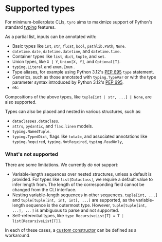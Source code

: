 # Supported types

For minimum-boilerplate CLIs, `tyro` aims to maximize support of
Python's standard [typing](https://docs.python.org/3/library/typing.html)
features.

As a partial list, inputs can be annotated with:

- Basic types like `int`, `str`, `float`, `bool`, `pathlib.Path`, `None`.
- `datetime.date`, `datetime.datetime`, and `datetime.time`.
- Container types like `list`, `dict`, `tuple`, and `set`.
- Union types, like `X | Y`, `Union[X, Y]`, and `Optional[T]`.
- `typing.Literal` and `enum.Enum` .
- Type aliases, for example using Python 3.12's [PEP 695](https://peps.python.org/pep-0695/) `type` statement.
- Generics, such as those annotated with `typing.TypeVar` or with the type parameter syntax introduced by Python 3.12's [PEP 695](https://peps.python.org/pep-0695/).
- etc

Compositions of the above types, like `tuple[int | str, ...] | None`, are also supported.

Types can also be placed and nested in various structures, such as:

- `dataclasses.dataclass`.
- `attrs`, `pydantic`, and `flax.linen` models.
- `typing.NamedTuple`.
- `typing.TypedDict`, flags like `total=`, and associated annotations like `typing.Required`, `typing.NotRequired`, `typing.ReadOnly`,

### What's not supported

There are some limitations. We currently _do not_ support:

- Variable-length sequences over nested structures, unless a default is
  provided. For types like `list[Dataclass]`, we require a default value to
  infer length from. The length of the corresponding field cannot be changed
  from the CLI interface.
- Nesting variable-length sequences in other sequences. `tuple[int, ...]` and
  `tuple[tuple[int, int, int], ...]` are supported, as the variable-length
  sequence is the outermost type. However, `tuple[tuple[int, ...], ...]` is
  ambiguous to parse and not supported.
- Self-referential types, like `type RecursiveList[T] = T | list[RecursiveList[T]]`.

In each of these cases, a [custom
constructor](https://brentyi.github.io/tyro/examples/04_additional/11_custom_constructors/)
can be defined as a workaround.

